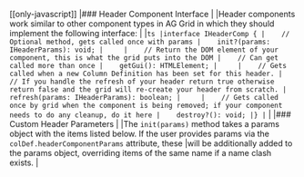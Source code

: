 [[only-javascript]]
|### Header Component Interface
|
|Header components work similar to other component types in AG Grid in which they should implement the following interface:
|
|```ts
|interface IHeaderComp {
|    // Optional method, gets called once with params
|    init?(params: IHeaderParams): void;
|    
|    // Return the DOM element of your component, this is what the grid puts into the DOM
|    // Can get called more than once
|    getGui(): HTMLElement;
|    
|    // Gets called when a new Column Definition has been set for this header.
|    // If you handle the refresh of your header return true otherwise return false and the grid will re-create your header from scratch.
|    refresh(params: IHeaderParams): boolean;
|    
|    // Gets called once by grid when the component is being removed; if your component needs to do any cleanup, do it here
|    destroy?(): void;
|}
|```
|
|### Custom Header Parameters
|
|The `init(params)` method takes a params object with the items listed below. If the user provides params via the `colDef.headerComponentParams` attribute, these 
|will be additionally added to the params object, overriding items of the same name if a name clash exists.
|
